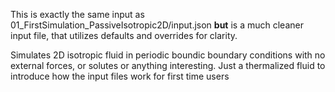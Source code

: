 This is exactly the same input as 01_FirstSimulation_PassiveIsotropic2D/input.json **but** is a much cleaner input file, that utilizes defaults and overrides for clarity.

Simulates 2D isotropic fluid in periodic boundic boundary conditions with no external forces, or solutes or anything interesting. Just a thermalized fluid to introduce how the input files work for first time users